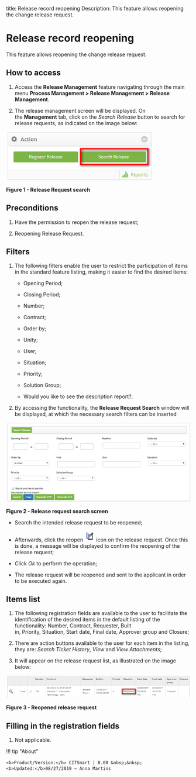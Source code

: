 title: Release record reopening
Description: This feature allows reopening the change release request.

# Release record reopening

This feature allows reopening the change release request.

How to access
-------------

1.  Access the **Release Management** feature navigating through the main
    menu **Process Management > Release Management > Release
    Management**.

2.  The release management screen will be displayed. On the **Management** tab,
    click on the *Search Release* button to search for release requests, as
    indicated on the image below:

![figure](images/reopen-1.png)

**Figure 1 - Release Request search**

Preconditions
-------------

1.  Have the permission to reopen the release request;

2.  Reopening Release Request.

Filters
-------

1.  The following filters enable the user to restrict the participation of items
    in the standard feature listing, making it easier to find the desired items:

    - Opening Period;

    - Closing Period;

    - Number;

    - Contract;

    - Order by;

    - Unity;

    - User;

    - Situation;

    - Priority;

    - Solution Group;

    - Would you like to see the description report?.

2. By accessing the functionality, the **Release Request Search** window will be displayed, at which the necessary search filters 
can be inserted

![figure](images/reopen-2.png)
   
**Figure 2 - Release request search screen**

- Search the intended release request to be reopened;

- Afterwards, click the reopen ![figure](images/reopen-3.png) icon on the release request. Once this is
    done, a message will be displayed to confirm the reopening of the release
    request;

- Click *Ok* to perform the operation;

- The release request will be reopened and sent to the applicant in order to
    be executed again.

Items list
----------

1.  The following registration fields are available to the user to facilitate
    the identification of the desired items in the default listing of the
    functionality: Number, Contract, Requester, Built
    in, Priority, Situation, Start date, Final
    date, Approver group and Closure;

2.  There are action buttons available to the user for each item in the listing,
    they are: *Search Ticket History*, *View* and *View Attachments*;

3.  It will appear on the release request list, as illustrated on the image
    below:

![figure](images/reopen-4.png)

**Figure 3 - Reopened release request**

Filling in the registration fields
----------------------------------

1.  Not applicable.


!!! tip "About"

    <b>Product/Version:</b> CITSmart | 8.00 &nbsp;&nbsp;
    <b>Updated:</b>08/27/2019 – Anna Martins
